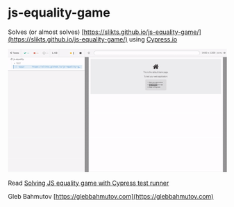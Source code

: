# js-equality-game

Solves (or almost solves) [https://slikts.github.io/js-equality-game/](https://slikts.github.io/js-equality-game/) using [Cypress.io](https://www.cypress.io)

![In action](js-equality.gif)

Read [Solving JS equality game with Cypress test runner](https://glebbahmutov.com/blog/js-equality-game/)

Gleb Bahmutov [https://glebbahmutov.com](https://glebbahmutov.com)


